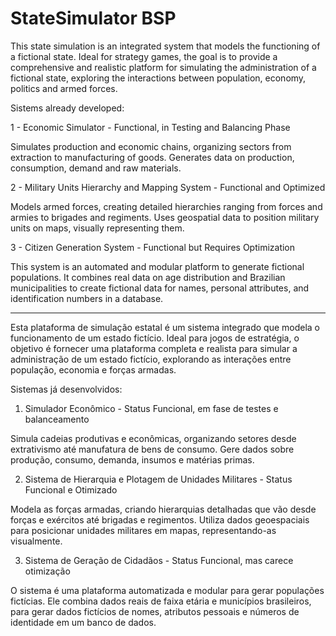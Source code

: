 # StateSimulator BSP

This state simulation is an integrated system that models the functioning of a fictional state.
Ideal for strategy games, the goal is to provide a comprehensive and realistic platform for simulating the administration of a fictional state, exploring the interactions between population, economy, politics and armed forces.

Sistems already developed:

1 - Economic Simulator - Functional, in Testing and Balancing Phase

Simulates production and economic chains, organizing sectors from extraction to manufacturing of goods. Generates data on production, consumption, demand and raw materials.

2 - Military Units Hierarchy and Mapping System - Functional and Optimized

Models armed forces, creating detailed hierarchies ranging from forces and armies to brigades and regiments. Uses geospatial data to position military units on maps, visually representing them.

3 - Citizen Generation System - Functional but Requires Optimization

This system is an automated and modular platform to generate fictional populations. It combines real data on age distribution and Brazilian municipalities to create fictional data for names, personal attributes, and identification numbers in a database.

--------------------------------------------------------------------------------------------

Esta plataforma de simulação estatal é um sistema integrado que modela o funcionamento de um
estado fictício.
Ideal para jogos de estratégia, o objetivo é fornecer uma plataforma completa e realista para simular a administração de um
estado fictício, explorando as interações entre população, economia e forças armadas.

Sistemas já desenvolvidos:

1. Simulador Econômico - Status Funcional, em fase de testes e balanceamento

Simula cadeias produtivas e econômicas, organizando setores desde extrativismo até manufatura de bens de consumo. Gere dados sobre produção, consumo, demanda, insumos e matérias primas.

2. Sistema de Hierarquia e Plotagem de Unidades Militares - Status Funcional e Otimizado

Modela as forças armadas, criando hierarquias detalhadas que vão desde forças e
exércitos até brigadas e regimentos. Utiliza dados geoespaciais para posicionar unidades
militares em mapas, representando-as visualmente.

3. Sistema de Geração de Cidadãos - Status Funcional, mas carece otimização

O sistema é uma plataforma automatizada e modular para gerar populações
fictícias. Ele combina dados reais de faixa etária e municípios brasileiros, para gerar dados
fictícios de nomes, atributos pessoais e números de identidade em um banco de
dados.
